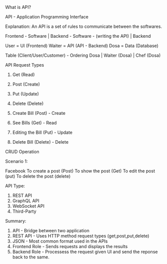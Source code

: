 What is API?

API - Application Programming Interface

Explanation:
An API is a set of rules to communicate between the softwares.


Frontend - Software
|
Backend - Software - (writing the API)
|
Backend

User = UI (Frontend)
Waiter = API (API - Backend)
Dosa = Data (Database)


Table (Client/User/Customer) - Ordering  Dosa
|
Waiter (Dosa)
|
Chef (Dosa)


API Request Types

1. Get (Read)
2. Post (Create)
3. Put (Update)
4. Delete (Delete)

1. Create Bill (Post) - Create
2. See Bills (Get) - Read
3. Editing the Bill (Put) - Update
4. Delete Bill (Delete) - Delete


CRUD Operation

Scenario 1:

Facebook
To create a post (Post)
To show the post (Get)
To edit the post (put)
To delete the post (delete)


API Type:
1. REST API
2. GraphQL API
3. WebSocket API
4. Third-Party 

Summary:
1. API - Bridge between two application
2. REST API - Uses HTTP method request types (get,post,put,delete)
3. JSON - Most common format used in the APIs
4. Frontend Role - Sends requests and displays the results
5. Backend Role - Processess the request given UI and send the reponse back to the same.